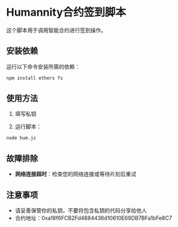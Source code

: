 # Humannity合约签到脚本

这个脚本用于调用智能合约进行签到操作。

## 安装依赖

运行以下命令安装所需的依赖：

```bash
npm install ethers fs
```

## 使用方法

1. 填写私钥

2. 运行脚本：

```bash
node hum.js
```

## 故障排除

- **网络连接超时**：检查您的网络连接或等待片刻后重试

## 注意事项

- 请妥善保管你的私钥，不要将包含私钥的代码分享给他人
- 合约地址：0xa18f6FCB2Fd4884436d10610E69DB7BFa1bFe8C7 
